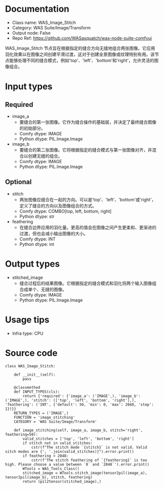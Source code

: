 # Documentation
- Class name: WAS_Image_Stitch
- Category: WAS Suite/Image/Transform
- Output node: False
- Repo Ref: https://github.com/WASasquatch/was-node-suite-comfyui

WAS_Image_Stitch 节点旨在根据指定的缝合方向无缝地组合两张图像。它应用羽化效果以在图像之间创建平滑过渡，这对于创建全景图像或纹理特别有用。该节点能够处理不同的缝合模式，例如'top'、'left'、'bottom'和'right'，允许灵活的图像组合。

# Input types
## Required
- image_a
    - 要缝合的第一张图像。它作为缝合操作的基础层，并决定了最终缝合图像的初始部分。
    - Comfy dtype: IMAGE
    - Python dtype: PIL.Image.Image
- image_b
    - 要缝合的第二张图像。它将根据指定的缝合模式与第一张图像对齐，并混合以创建无缝的组合。
    - Comfy dtype: IMAGE
    - Python dtype: PIL.Image.Image
## Optional
- stitch
    - 两张图像应缝合在一起的方向。可以是'top'、'left'、'bottom'或'right'，定义了缝合的方向以及图像组合的方式。
    - Comfy dtype: COMBO[top, left, bottom, right]
    - Python dtype: str
- feathering
    - 在缝合边界应用的羽化量。更高的值会在图像之间产生更柔和、更渐进的过渡，但也会减小输出图像的大小。
    - Comfy dtype: INT
    - Python dtype: int

# Output types
- stitched_image
    - 缝合过程后的结果图像。它根据指定的缝合模式和羽化将两个输入图像组合成单个、无缝的图像。
    - Comfy dtype: IMAGE
    - Python dtype: PIL.Image.Image

# Usage tips
- Infra type: CPU

# Source code
```
class WAS_Image_Stitch:

    def __init__(self):
        pass

    @classmethod
    def INPUT_TYPES(cls):
        return {'required': {'image_a': ('IMAGE',), 'image_b': ('IMAGE',), 'stitch': (['top', 'left', 'bottom', 'right'],), 'feathering': ('INT', {'default': 50, 'min': 0, 'max': 2048, 'step': 1})}}
    RETURN_TYPES = ('IMAGE',)
    FUNCTION = 'image_stitching'
    CATEGORY = 'WAS Suite/Image/Transform'

    def image_stitching(self, image_a, image_b, stitch='right', feathering=50):
        valid_stitches = ['top', 'left', 'bottom', 'right']
        if stitch not in valid_stitches:
            cstr(f"The stitch mode `{stitch}` is not valid. Valid sitch modes are {', '.join(valid_stitches)}").error.print()
        if feathering > 2048:
            cstr(f'The stitch feathering of `{feathering}` is too high. Please choose a value between `0` and `2048`').error.print()
        WTools = WAS_Tools_Class()
        stitched_image = WTools.stitch_image(tensor2pil(image_a), tensor2pil(image_b), stitch, feathering)
        return (pil2tensor(stitched_image),)
```